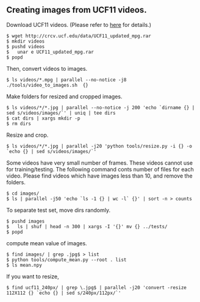 Creating images from UCF11 videos.
--------------------------------

Download UCF11 videos.
(Please refer to [here](http://crcv.ucf.edu/data/UCF_YouTube_Action.php) for details.)

```
$ wget http://crcv.ucf.edu/data/UCF11_updated_mpg.rar
$ mkdir videos
$ pushd videos
$   unar e UCF11_updated_mpg.rar
$ popd
```

Then, convert videos to images.

```
$ ls videos/*.mpg | parallel --no-notice -j8 ./tools/video_to_images.sh  {}
```

Make folders for resized and cropped images.

```
$ ls videos/*/*.jpg | parallel --no-notice -j 200 'echo `dirname {} | sed s/videos/images/`' | uniq | tee dirs
$ cat dirs | xargs mkdir -p
$ rm dirs
```

Resize and crop.

```
$ ls videos/*/*.jpg | parallel -j20 'python tools/resize.py -i {} -o `echo {} | sed s/videos/images/`'
```

Some videos have very small number of frames. These videos cannot use for training/testing.
The following command conts number of files for each video.
Please find videos which have images less than 10, and remove the folders.

```
$ cd images/
$ ls | parallel -j50 'echo `ls -1 {} | wc -l` {}' | sort -n > counts
```

To separate test set, move dirs randomly.

```
$ pushd images
$   ls | shuf | head -n 300 | xargs -I '{}' mv {} ../tests/
$ popd
```
compute mean value of images.

```
$ find images/ | grep .jpg$ > list
$ python tools/compute_mean.py --root . list
$ ls mean.npy
```

If you want to resize,

```
$ find ucf11_240px/ | grep \.jpg$ | parallel -j20 'convert -resize 112X112 {} `echo {} | sed s/240px/112px/`'
```
